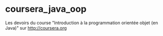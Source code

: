 coursera_java_oop
=================

Les devoirs du course "Introduction à la programmation orientée objet (en Java)" sur http://coursera.org
